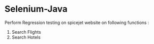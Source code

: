 # Selenium-Java
Perform Regression testing on spicejet website on following functions : 
1) Search Flights
2) Search Hotels
